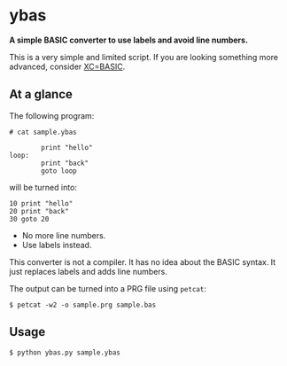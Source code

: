 # ybas

**A simple BASIC converter to use labels and avoid line numbers.**

This is a very simple and limited script. If you are looking something more advanced, consider [XC=BASIC](https://xc-basic.net/).

## At a glance

The following program:

```
# cat sample.ybas

        print "hello"
loop:
        print "back"
        goto loop
```

will be turned into:

```
10 print "hello"
20 print "back"
30 goto 20
```

- No more line numbers.
- Use labels instead.

This converter is not a compiler. It has no idea about the BASIC syntax. It just replaces labels and adds line numbers.

The output can be turned into a PRG file using `petcat`:

```
$ petcat -w2 -o sample.prg sample.bas
```

## Usage

```
$ python ybas.py sample.ybas
```
